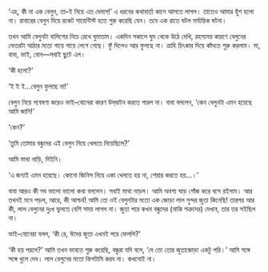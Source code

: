 ‘এহ্, কী না এক বেলুন, তা–ই নিয়ে এত দেমাগ!’ এ ধরনের কথাবার্তা কানে আসতে লাগল। তাতেও আমার হুঁশ হলো না। রাবারের বেলুন দিয়ে রকেট সায়েন্টিস্ট হতে শুরু করেছি যেন। তবে এক রাতে ঘটল মর্মান্তিক ঘটনা।

তখন আমি বেলুনটা বালিশের নিচে রেখে ঘুমাতাম। একদিন সকালে ঘুম থেকে উঠে দেখি, রহস্যময় কারণে বেলুনের ভেতরটা আঠার মতো গায়ে গায়ে লেগে গেছে। ফুঁ দিলেও আর ফুলছে না। ত্রাহি চিৎকার দিয়ে কাঁদতে শুরু করলাম। মা, বাবা, ভাই, বোন—সবাই ছুটে এল।

‘কী হলো?’

‘ই ই ই...বেলুন ফুলছে না!’

বেলুন নিয়ে গবেষণা করেও ভাই–বোনেরা কারণ উদ্‌ঘাটন করতে পারল না। বাবা বললেন, ‘কেন বেলুনটা এমন হয়েছে আমি জানি!’

‘কেন?’

‘তুমি তোমার বন্ধুদের এই বেলুন নিয়ে খেলতে দিয়েছিলে?’

আমি মাথা নাড়ি, দিইনি। 

‘এ জন্যই এমন হয়েছে। কোনো জিনিস নিয়ে একা খেলতে হয় না, শেয়ার করতে হয়...।’

বাবা আরও কী সব ভালো ভালো কথা বললেন। সবাই মাথা নাড়ল। আমি অবশ্য ঘাড় গোঁজ করে বসে রইলাম। আর তখনই মনে পড়ল, আরে, কী আশ্চর্য! আমি তো ওই বেলুনটার মতো এক জোড়া লাল সুন্দর জুতা কিনেছি! তারপর আর কী, লাল বেলুনের দুঃখ ভুলতে বেশি সময় লাগল না। জুতা পরে কখন বন্ধুদের (নাকি শত্রুদের) দেখাব, তার তর সইছিল না।

ভাই–বোনেরা বলল, ‘কী রে, ঈদের জুতা এখনই পরে ফেললি?’

‘কী হয় পরলে?’ আমি তখন ভাবতে শুরু করেছি, বন্ধুরা যদি বলে, ‘দে তো তোর জুতাজোড়া একটু পরি।’ আমি সঙ্গে সঙ্গে খুলে দেব। লাল বেলুনের মতো কিপটামি করব না। কখনোই না। 
